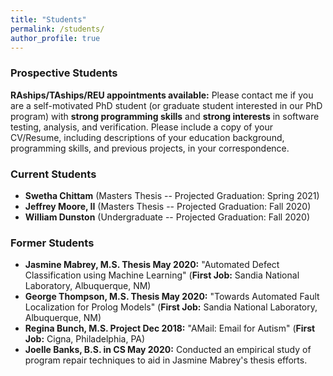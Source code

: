 ```yaml
---
title: "Students"
permalink: /students/
author_profile: true
---
```


### <i class="fa fa-fw fa-user-plus" aria-hidden="true"></i> Prospective Students

**RAships/TAships/REU appointments available:** Please contact me if you are a self-motivated PhD student (or graduate student interested in our PhD program) with **strong programming skills** and **strong interests** in software testing, analysis, and verification. Please include a copy of your CV/Resume, including descriptions of your education background, programming skills, and previous projects, in your correspondence. 


### <i class="fa fa-fw fa-users" aria-hidden="true"></i> Current Students
* **Swetha Chittam** (Masters Thesis -- Projected Graduation: Spring 2021)
* **Jeffrey Moore, II** (Masters Thesis -- Projected Graduation: Fall 2020)
* **William Dunston** (Undergraduate -- Projected Graduation: Fall 2020)

### <i class="fa fa-fw fa-user-graduate" aria-hidden="true"></i> Former Students
* **Jasmine Mabrey, M.S. Thesis May 2020:** "Automated Defect Classification using Machine Learning" (**First Job:** Sandia National Laboratory, Albuquerque, NM)
* **George Thompson, M.S. Thesis May 2020:** "Towards Automated Fault Localization for Prolog Models" (**First Job:** Sandia National Laboratory, Albuquerque, NM)
* **Regina Bunch, M.S. Project Dec 2018:** "AMail: Email for Autism" (**First Job:** Cigna, Philadelphia, PA)
* **Joelle Banks, B.S. in CS May 2020:** Conducted an empirical study of program repair techniques to aid in Jasmine Mabrey's thesis efforts.
